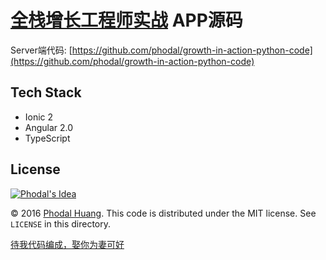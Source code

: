 [全栈增长工程师实战](https://github.com/phodal/growth-in-action) APP源码
====

Server端代码: [https://github.com/phodal/growth-in-action-python-code](https://github.com/phodal/growth-in-action-python-code)

Tech Stack
---

 - Ionic 2
 - Angular 2.0
 - TypeScript

License
---

[![Phodal's Idea](http://brand.phodal.com/shields/idea-small.svg)](http://ideas.phodal.com/)

© 2016 [Phodal Huang](https://www.phodal.com). This code is distributed under the MIT license. See `LICENSE` in this directory.

[待我代码编成，娶你为妻可好](http://www.xuntayizhan.com/person/ji-ke-ai-qing-zhi-er-shi-dai-wo-dai-ma-bian-cheng-qu-ni-wei-qi-ke-hao-wan/)
